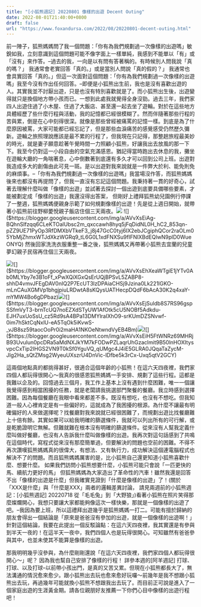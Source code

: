 ```yaml
---
title: "[小狐熊週記] 20220801 像樣的出遊 Decent Outing"
date: 2022-08-01T21:40:00+0800
draft: false
url: "https://www.foxandursa.com/2022/08/20220801-decent-outing.html"
---
```


前一陣子，狐熊媽媽問了我一個問題：「你有為我們規劃過一次像樣的出遊嗎」敏銳如我，立刻意識到這個問題可能不像字面上一樣單純，我感到不能單以「有」或「沒有」來作答。–過去的我，一向是以有問有答著稱的。有時候別人問我說「真的嗎？」 我通常會老實回答「真的。」或是當別人問說「真的假的？」 我通常也會具實回答「真的。」但這一次面對這個問題：「你有為我們規劃過一次像樣的出遊嗎」我至今沒有作出任何回答。–即便是小狐熊出生前，我也是沒有喜歡出遊的人。其實我並不討厭出遊，只是也沒有特別喜歡就是了。而小狐熊出生後，出遊變得就只是換個地方帶小孩而已。一想到此處我就覺得全身沒勁。過去三年，我們家四人出遊住過了小木屋、住過了大飯店、甚至還一起去坐了遊輪。對於在這些地方具體經歷了些什麼行程與活動，我的記憶都已經很模糊了。然而伴隨著那些行程的苦與累，倒是在心中刻得很深。就像是那些曾經被痛罵的記憶一樣。到底是為了什麼原因被罵，大家可能都已經忘記了，但是那些血淚痛苦的感覺感受仍然歷久彌新。遊輪之旅照理說應該是最不累的行程了，但我現在只記得，那整趟旅程最美妙的時光，就是妻子願意趁著午覺時間一力照顧小狐熊，好讓我出去放風的那一下下。我至今仍對這一小段自由的空氣充滿感恩。猶記得當時跑出去休息的我，攤坐在遊輪大廳的一角喘著息，心中倒數著到底還有多久才可以回到公司上班。出遊對我造成多大的創傷由此可見一斑。是以出遊對我來說就是一件弊大於利、能免則免的麻煩事。–「你有為我們規劃過一次像樣的出遊嗎」我當場沒作答，而狐熊媽媽後來也都沒有再提問了，但我一直沒有忘記這個問題。我秉持著一貫的好奇心，試著去理解什麼叫做「像樣的出遊」並試著去探討一個出遊到底要具備哪些要素，才能被劃定成「像樣的出遊」我還沒得出答案，
但剛好上禮拜狐熊幼兒園例行停課了一整週，狐熊媽媽便親身示範了如何規劃像樣的出遊！先是從上週日開始，就帶著小狐熊前往野柳薆悅親子飯店住個三天兩夜。![]($https://blogger.googleusercontent.com/img/a/AVvXsEiBvgnarPwn9yJIoRpiqMdkhID9Kte1upY55tFdsSVTPoGb3zgjGOJlocQDqO1_XWTgZBXFK3ojqU2vrxcp8lwCO18D07nqzaNEcqISAKQQWjy4XtRKAynzCm2vfMfeiQno8ukVaF6oRKcLLd_VRNQ080AHPjfR074ZcyKayv2aP4rT4BZE7-cDXVyP)
![]($https://blogger.googleusercontent.com/img/a/AVvXsEiAg-BQhnSIfzqq6CLeKTOalUbsc2m_qxccawh8hyq5jFqDidNL0H_hC2_853qn-pZZ9UE71PyOp3RfDMXbVTkeF3_j8j47GcC0tyj6IX2ebJCgiphQCor2raOLm05YbMjZhmxWTJdXkzWGRq9_tL6G0L1xdFNXSu9fIFNIXBdEQlwN9plD0WueONYQ)
然後回家洗洗衣服重整一番之後，狐熊媽媽又再帶著小狐熊去宜蘭的兒童夢幻親子民宿再住個三天兩夜。

![]($https://blogger.googleusercontent.com/img/a/AVvXsEgFlBN8evbhtJ-qAIXj3OgtumpO-wznln6ZfOn21pF96Fpgg6a-BDcZKdzIoDLRASVwA8wOQ0euZdciKVECNVVLeJopdwUyn_U5aBXrh1G5QBvM-HmUdBoQ4K0VrRY1b5stNsc4uo8QzBelyVk6d6GT3fG-tabl0Z5seQxqm9RUU3envybOBGh8SpiX)![]($https://blogger.googleusercontent.com/img/a/AVvXsEhXeaWTgiE1jYTv0Ab0MLYby7e3B1oFf_xPwXQiXGxQsErUQjBPSvL5ZABP8-shhD4vmvJFEgDAV0nIQ2P7EcUT3lzDPAiaCHSj9Jzina0Lk221lGKO-mLnCAuXGMVp1bhgjpiuLRDwtA8sKQysUATHecpDQdF6bAcA30K2q4xaY-mYMW4Bo6gDPbaz)![]($https://blogger.googleusercontent.com/img/a/AVvXsEhByLk6veI5i9Ir-uoKebff4aJVCKlifMFbkqrxDpJM_b2Gp7EB33u2RJN3fZxUteGJ7Hjc9h3rColhSxbpmMnqwLSbUKIOXdEWeT4CMnfheIYfX3xMCAaX94D1MhwUJlfm-TJf2JxkuCFmtJpfN0n45HaKzwxeyv4lByoQROPXbG9OnyXZePk6XmvN)![]($https://blogger.googleusercontent.com/img/a/AVvXsEjSuldb8S7RS96gspSSfmVyT3-brnTcUQ7noEZXdSTyUW1AfOtk5cU5NOBf5Adkdu-EJH7uxUoSsU_cz5Rd9sA4BPa13DMYlraIXhO9-srKUmDZSNvwf-0im7hSktCqNxlU-eA5TqOk5iKvwS-_vJB8sz59taocOoPr0i2maHA1NKOeNtwndVyEB4Bm)![]($https://blogger.googleusercontent.com/img/a/AVvXsEgYAlyXpOgwHRYDNuJ0UtAnzSWikY9BC4rVpT8KDHtOi_FaX43adeu-wDN57v6ZYbGulhuWeZgo0sxLpxgK0chGpTGsbrJQiSBCL9My4vHCi8OmTkdPFNKAe7RcfjEPjrqUxYuWC4PkZTUid3f_R0yMTL2Y_osr5N9D8H6ErsYeICpQDo8eCvTmiphG)![]($https://blogger.googleusercontent.com/img/a/AVvXsEiH5FtWNRz69MHRjB93Uvulun0pcDRa5aMdNXJkYM7kFODwPZLaqrUhGzaclmit9B50lnHOXItysvpcCxTip2IHGS2VN9T0kSf0YguVQ_qUMgc4J4iE5GLRA0JQqaTaZycM-JIg2Ha_sQtZMsg2WyeuUXszrU4DnVic-lDfbe5k3rCx-Uxq5qtV2GCY)




這兩個地點真的都挑得甚好，很適合這個年齡的小狐熊！在這六天四夜裡，我們家四個人都玩得很開心～我真的很感恩狐熊媽媽一手安排、規劃了這些行程。這都是我難以企及的。回憶過去三個月，我工作上基本上沒有遇到什麼困難，唯一一個讓我覺得感到相當困擾的任務，就是老闆請我挑選部門聚餐的餐廳。我立時感到選擇困難。因為每個餐廳在我眼中看來都差不多。既沒有想吃，也沒有不想吃。但我知道一般人心裡肯定是有一些偏好的，這就成為了我困擾的根源。為什麼不讓最有明確偏好的人來做選擇呢？找餐廳對我來說就已經很困難了，而規劃出遊比找餐廳難上十倍有餘。其實如果可以給我明確的篩選條件，我就可以列出所有的可行解，或是乾脆證明它無解。但難就難在根本沒有明確的篩選條件。從來沒有人幫我定義什麼叫做好餐廳，也沒有人告訴我什麼叫做像樣的出遊。我再次對這句話感到了共鳴在這個時代，寫程式從來沒有那麼簡單過，但要解決的問題也空前的困難。不得不再次讚嘆狐熊媽媽真的很偉大，有想法、又有執行力，成功解決這個連電腦程式也解決不了的問題。而且狐熊媽媽厲害的是，比小狐熊自己還更知道小狐熊喜歡什麼、想要什麼。
如果我們訪問小狐熊想要什麼，小狐熊可能只會說「一匹更快的馬、續航力更好的馬」
但狐熊媽媽為大家造出了革命性的汽車！雖然我還是回答不出「像樣的出遊是什麼」但我確實見證到「什麼是像樣的出遊」了！(關於「XXX是什麼」與「什麼是XXX」兩者的邏輯差異討論，
請見兩週前的小狐熊週記：[小狐熊週記] 20220718 從「毛毛兔」到「大野狼」)看著小狐熊在照片笑得那麼燦爛開心，我想只要讓大家都能夠像這次一樣快樂，那就是一個像樣的出遊了吧。–我因為要上班，所以這禮拜出遊幾乎是狐熊媽媽一打二。可能有擅於歸納的朋友會得出一個結論是「原來是爸爸沒有參加的出遊，就是一個像樣的出遊啊！」針對這個結論，我要在此提出一個反駁論點：在這六天四夜裡，我其實還是有參與到半天一夜的！在這半天一夜中，我們四個人也是玩得很開心。可知雖然有爸爸參與其中，也並未使其不能算是像樣的出遊。

那我明明幾乎沒參與，為什麼剛剛還說「在這六天四夜裡，我們家四個人都玩得很開心～」呢？
因為我也幫自己安排了像樣的行程！
詳參本週的[阿羊週記] 打球、打球、以及打球–以前帶小孩出門，是真的又苦又累。但現在小狐熊都長大了，無法溝通的情況愈來愈少。跟小狐熊出去玩也愈來愈好玩囉～前幾年是我不想跟小狐熊出去玩，再過幾年可能就換小狐熊不想跟我出去玩了。而目前正可說是進入了一個家庭出遊的生涯黃金期。請各位親朋好友推薦一下你們心目中像樣的出遊行程吧！

